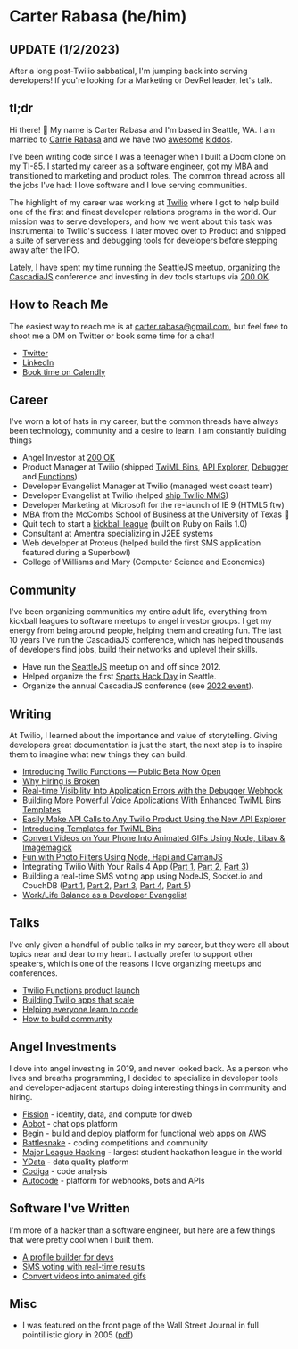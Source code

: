 # Carter Rabasa (he/him)

## UPDATE (1/2/2023)

After a long post-Twilio sabbatical, I'm jumping back into serving developers! If you're looking for a Marketing or DevRel leader, let's talk.

## tl;dr

Hi there! 👋 My name is Carter Rabasa and I'm based in Seattle, WA. I am married to [Carrie Rabasa](https://carrie.rabasa.com/) and we have two [awesome](https://www.geekwire.com/2018/will-8-year-old-girl-stick-coding-fun-project-dad-attracts-gifts-tech-community/) [kiddos](https://bit.ly/girl_scout_cookies_emily).

I've been writing code since I was a teenager when I built a Doom clone on my TI-85. I started my career as a software engineer, got my MBA and transitioned to marketing and product roles. The common thread across all the jobs I've had: I love software and I love serving communities.

The highlight of my career was working at [Twilio](https://twilio.com) where I got to help build one of the first and finest developer relations programs in the world. Our mission was to serve developers, and how we went about this task was instrumental to Twilio's success. I later moved over to Product and shipped a suite of serverless and debugging tools for developers before stepping away after the IPO.

Lately, I have spent my time running the [SeattleJS](https://seattlejs.com) meetup, organizing the [CascadiaJS](https://2022.cascadiajs.com) conference and investing in dev tools startups via [200 OK](https://200ok.vc).

## How to Reach Me

The easiest way to reach me is at carter.rabasa@gmail.com, but feel free to shoot me a DM on Twitter or book some time for a chat!

- [Twitter](https://twitter.com/crtr0)
- [LinkedIn](https://www.linkedin.com/in/carterrabasa/)
- [Book time on Calendly](https://calendly.com/carter-rabasa)

## Career

I've worn a lot of hats in my career, but the common threads have always been technology, community and a desire to learn. I am constantly building things

- Angel Investor at [200 OK](https://200ok.vc)
- Product Manager at Twilio (shipped [TwiML Bins](https://www.twilio.com/docs/serverless/twiml-bins), [API Explorer](https://www.twilio.com/blog/2011/08/announcing-the-twilio-api-explorer-2.html), [Debugger](https://www.twilio.com/blog/2017/02/real-time-visibility-into-application-errors-with-the-debugger-webhook.html) and [Functions](https://www.twilio.com/blog/2017/05/introducing-twilio-functions.html))
- Developer Evangelist Manager at Twilio (managed west coast team)
- Developer Evangelist at Twilio (helped [ship Twilio MMS](https://www.twilio.com/press/releases/twilio-unlocks-mms-for-developers-and-businesses))
- Developer Marketing at Microsoft for the re-launch of IE 9 (HTML5 ftw)
- MBA from the McCombs School of Business at the University of Texas 🤘
- Quit tech to start a [kickball league](https://dcfray.com/sport/kickball/) (built on Ruby on Rails 1.0)
- Consultant at Amentra specializing in J2EE systems
- Web developer at Proteus (helped build the first SMS application featured during a Superbowl)
- College of Williams and Mary (Computer Science and Economics)

## Community

I've been organizing communities my entire adult life, everything from kickball leagues to software meetups to angel investor groups. I get my energy from being around people, helping them and creating fun. The last 10 years I've run the CascadiaJS conference, which has helped thousands of developers find jobs, build their networks and uplevel their skills.

- Have run the [SeattleJS](https://seattlejs.com) meetup on and off since 2012.
- Helped organize the first [Sports Hack Day](https://www.geekwire.com/2013/sports-hack-day-diary-lessons-learned-journalist-hackathon/) in Seattle.
- Organize the annual CascadiaJS conference (see [2022 event](https://2022.cascadiajs.com)).


## Writing

At Twilio, I learned about the importance and value of storytelling. Giving developers great documentation is just the start, the next step is to inspire them to imagine what new things they can build.

- [Introducing Twilio Functions — Public Beta Now Open](https://www.twilio.com/blog/2017/05/introducing-twilio-functions.html)
- [Why Hiring is Broken](https://medium.com/@carter.rabasa/the-last-inefficient-market-7d1d947e6360)
- [Real-time Visibility Into Application Errors with the Debugger Webhook](https://www.twilio.com/blog/2017/02/real-time-visibility-into-application-errors-with-the-debugger-webhook.html)
- [Building More Powerful Voice Applications With Enhanced TwiML Bins Templates](https://www.twilio.com/blog/2017/02/building-more-powerful-voice-applications-with-enhanced-twiml-bins-templates.html)
- [Easily Make API Calls to Any Twilio Product Using the New API Explorer](https://www.twilio.com/blog/2017/02/easily-make-api-calls-to-any-twilio-product-using-the-new-api-explorer.html)
- [Introducing Templates for TwiML Bins](https://www.twilio.com/blog/2016/10/introducing-templates-for-twiml-bins.html)
- [Convert Videos on Your Phone Into Animated GIFs Using Node, Libav & Imagemagick](https://www.twilio.com/blog/2014/10/convert-videos-on-your-phone-into-animated-gifs-using-node-libav-and-imagemagick.html)
- [Fun with Photo Filters Using Node, Hapi and CamanJS](https://www.twilio.com/blog/2014/11/phonestagram-fun-with-photo-filters-using-node-hapi-and-camanjs.html)
- Integrating Twilio With Your Rails 4 App ([Part 1](https://www.twilio.com/blog/2014/02/twilio-on-rails-integrating-twilio-with-your-rails-4-app.html), [Part 2](https://www.twilio.com/blog/2014/10/twilio-on-rails-part-2-rails-4-app-sending-sms-mms.html), [Part 3](https://www.twilio.com/blog/2015/01/twilio-on-rails-part-3-adding-contextual-voip-using-webrtc-to-your-rails-4-app.html))
- Building a real-time SMS voting app using NodeJS, Socket.io and CouchDB ([Part 1](http://www.twilio.com/blog/2012/09/building-a-real-time-sms-voting-app-part-1-node-js-couchdb.html), [Part 2](http://www.twilio.com/blog/2012/12/building-a-real-time-sms-voting-app-part-2-socket-io-and-highcharts-js.html), [Part 3](http://www.twilio.com/blog/2013/01/building-a-real-time-sms-voting-app-part-3-scaling-node-js-and-couchdb.html), [Part 4](https://www.twilio.com/blog/2013/08/votr-part-4-angularjs-and-authentication-with-couchdb.html), [Part 5](https://www.twilio.com/blog/2013/12/votr-part-5-angularjs-crud-restful-apis.html))
- [Work/Life Balance as a Developer Evangelist](https://carter.rabasa.com/2012/07/17/how-to-balance-hustling-and-family)

## Talks

I've only given a handful of public talks in my career, but they were all about topics near and dear to my heart. I actually prefer to support other speakers, which is one of the reasons I love organizing meetups and conferences.

- [Twilio Functions product launch](https://www.youtube.com/watch?v=PKodXk6L5Eo)
- [Building Twilio apps that scale](https://www.youtube.com/watch?v=3O_jnb-53f4)
- [Helping everyone learn to code](https://www.youtube.com/watch?v=pHJRELG31dE)
- [How to build community](https://www.youtube.com/watch?v=UaWTrMX0MY8)

## Angel Investments

I dove into angel investing in 2019, and never looked back. As a person who lives and breaths programming, I decided to specialize in developer tools and developer-adjacent startups doing interesting things in community and hiring.

- [Fission](https://fission.codes/) - identity, data, and compute for dweb
- [Abbot](https://ab.bot/) - chat ops platform
- [Begin](https://begin.com) - build and deploy platform for functional web apps on AWS
- [Battlesnake](https://play.battlesnake.com/) - coding competitions and community
- [Major League Hacking](https://mlh.io/) - largest student hackathon league in the world
- [YData](https://ydata.ai/) - data quality platform
- [Codiga](https://www.codiga.io/) - code analysis
- [Autocode](https://autocode.com/) - platform for webhooks, bots and APIs

## Software I've Written

I'm more of a hacker than a software engineer, but here are a few things that were pretty cool when I built them.

- [A profile builder for devs](http://fizbuz.com)
- [SMS voting with real-time results](https://github.com/crtr0/votr-part5)
- [Convert videos into animated gifs](https://github.com/crtr0/gifit)

## Misc

- I was featured on the front page of the Wall Street Journal in full pointillistic glory in 2005 ([pdf](https://github.com/crtr0/crtr0/blob/main/wsj-kickball.pdf))

<!---
crtr0/crtr0 is a ✨ special ✨ repository because its `README.md` (this file) appears on your GitHub profile.
You can click the Preview link to take a look at your changes.
--->
